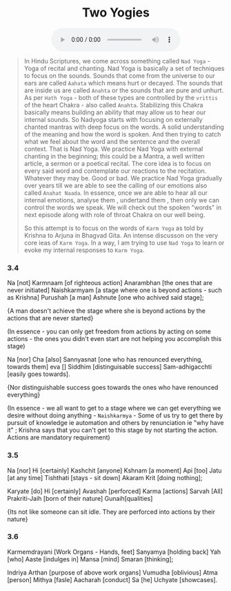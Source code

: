 <center><h1> Two Yogies </h1></center>
<center>
<figure>
    <audio
       controls
       src="./c3e1.mp3">
          Your browser does not support the
          <code>audio</code> element.
    </audio>
</figure>
</center>

> In Hindu Scriptures, we come across something called `Nad Yoga` - Yoga of recital and chanting. Nad Yoga is basically a set of techniques to focus on the sounds. Sounds that come from the universe to our ears are called `Aahata` which means hurt or decayed. The sounds that are inside us are called `Anahta` or the sounds that are pure and unhurt. As per `Hath Yoga` - both of these types are controlled by the `vrittis` of the heart Chakra - also called `Anahta`.  Stabilizing this Chakra basically means building an ability that may allow us to hear our internal sounds.  So Nadyoga starts with focusing on externally chanted mantras with deep focus on the words. A solid understanding of the meaning and how the word is spoken. And then trying to catch what we feel about the word and the sentence and the overall context. That is Nad Yoga. We practice Nad Yoga with external chanting  in the beginning; this could be a Mantra, a well written article, a sermon or a poetical recital. The core idea is to focus on every said word and contemplate our reactions to the recitation. Whatever they may be. Good or bad. We practice Nad Yoga gradually over years till we are able to see the calling of our emotions also called `Anahat Naada`. In essence, once we are able to hear all our internal emotions, analyse them , undertand them , then only we can control the words we speak. We will check out the spoken "words" in next episode along with role of throat Chakra on our well being. 
>
> So this attempt is to focus on the words of `Karm Yoga` as told by Krishna to Arjuna in Bhagvad Gita. An intense discusson on the very core ieas of `Karm Yoga`. In a way, I am trying to use `Nad Yoga` to learn or evoke my internal responses to `Karm Yoga`. 
>
### 3.4

Na [not] Karmnaam [of righteous action] Anarambhan [the ones that are never initiated] Naishkarmyam [a stage where one is beyond actions - such as Krishna] Purushah [a man] Ashnute [one who achived said stage];

{A man doesn't achieve the stage where she is beyond actions by the actions that are never started}

(In essence - you can only get freedom from actions by acting on some actions - the ones you didn't even start are not helping you accomplish this stage)

Na [nor] Cha [also] Sannyasnat [one who has renounced everything, towards them] eva [] Siddhim [distinguisable success] Sam-adhigacchti [easily goes towards].

{Nor distinguishable success goes towards the ones who have renounced everything}

(In essence - we all want to get to a stage where we can get everything we desire without doing anything - `Naishkarmya` - Some of us try to get there by pursuit of knowledge ie automation and others by renunciation ie "why have it" ; Krishna says that you can't get to this stage by not starting the action. Actions are mandatory requirement)

### 3.5

Na [nor] Hi [certainly] Kashchit [anyone] Kshnam [a moment] Api [too] Jatu [at any time] Tishthati [stays - sit down] Akaram Krit [doing nothing];

Karyate [do] Hi [certainly] Avashah [perforced] Karma [actions] Sarvah [All] Prakriti-Jaih [born of their nature] Gunaih[qualities]

{Its not like someone can sit idle. They are perforced into actions by their nature}

### 3.6

Karmemdrayani [Work Organs - Hands, feet] Sanyamya [holding back] Yah [who] Aaste [indulges in] Mansa [mind] Smaran [thinking];

Indriya Arthan [purpose of above work organs] Vumudha [oblivious] Atma [person] Mithya [fasle] Aacharah [conduct] Sa [he] Uchyate [showcases]. 


